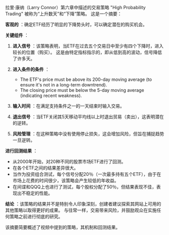 拉里·康纳（Larry Connor）第六章中描述的交易策略 "High Probability Trading" 被称为“上升数天”和“下降”策略。 这是一个摘要：

 **客观的** ：确定ETF经历了明显的下降势头时，可以确定潜在的购买机会。

 **关键组件** ：
1. **进入信号** ：该策略表明，当ETF在过去五个交易日中至少有四个下降时，进入较长的位置（购买）。 这是由特定指标指示的，即从低到高的波动，信号降低了许多天。
   
2. **进入条件的条件** ：
   - The ETF's price must be above its 200-day moving average (to ensure it's not in a long-term downtrend).
   - The closing price must be below the 5-day moving average (indicating recent weakness).

3. **输入时间** ：在满足支持条件之一的一天结束时输入交易。

4. **退出信号** ：当ETF关闭其5天移动平均线以上时退出贸易（卖出），这表明潜在的逆转。

5. **风险管理** ：在这种策略中没有使用停止损失，这会增加风险，但旨在捕捉趋势一旦逆转。

 **进行回测结果** ：
- 从2000年开始，对20种不同的股票市场ETF进行了回测。
- 在各个ETF之间的结果差异很大。
- 当作为投资组合测试，每个信号分配20％（一次最多持有五个ETF），由于在市场上花费的时间很少，该策略会产生较低的年收益。
- 在间谍和QQQ上也进行了测试，每个股权分配了50％，但结果表现不佳，表现出不稳定的性能。

 **结论** ：该策略的结果并不是特别令人印象深刻，创建者建议探索其网站上可用的其他策略以取得更好的成果。 与往常一样，交易带来风险，并鼓励观众在实施任何策略之前进行彻底的研究。

该摘要简要概述了视频中提到的策略，其机制和回测结果。